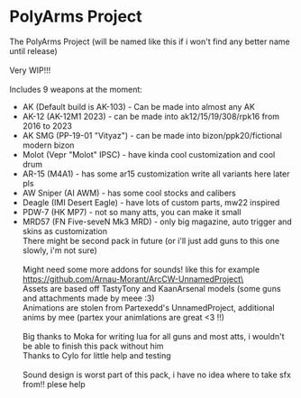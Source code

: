 # PolyArms Project
The PolyArms Project (will be named like this if i won't find any better name until release)\
\
Very WIP!!! \
\
Includes 9 weapons at the moment:
- AK (Default build is AK-103) - Can be made into almost any AK
- AK-12 (AK-12M1 2023) - can be made into ak12/15/19/308/rpk16 from 2016 to 2023
- AK SMG (PP-19-01 "Vityaz") - can be made into bizon/ppk20/fictional modern bizon
- Molot (Vepr "Molot" IPSC) - have kinda cool customization and cool drum
- AR-15 (M4A1) - has some ar15 customization write all variants here later pls
- AW Sniper (AI AWM) - has some cool stocks and calibers
- Deagle (IMI Desert Eagle) - have lots of custom parts, mw22 inspired
- PDW-7 (HK MP7) - not so many atts, you can make it small
- MRD57 (FN Five-seveN Mk3 MRD) - only big magazine, auto trigger and skins as customization
\
There might be second pack in future (or i'll just add guns to this one slowly, i'm not sure)\
\
Might need some more addons for sounds! like this for example https://github.com/Arnau-Morant/ArcCW-UnnamedProject\
\
Assets are based off TastyTony and KaanArsenal models (some guns and attachments made by meee :3)\
Animations are stolen from Partexedd's UnnamedProject, additional anims by mee (partex your animlations are great <3 !!)\
\
Big thanks to Moka for writing lua for all guns and most atts, i wouldn't be able to finish this pack without him\
Thanks to Cylo for little help and testing\
\
Sound design is worst part of this pack, i have no idea where to take sfx from!! plese help
